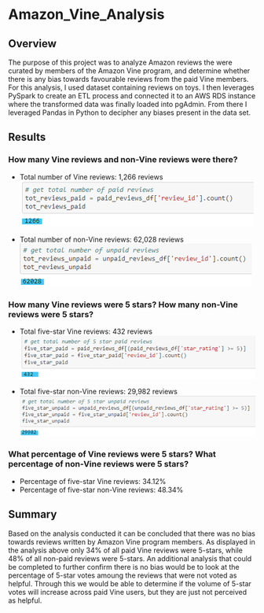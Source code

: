 # Amazon_Vine_Analysis

## Overview
The purpose of this project was to analyze Amazon reviews the were curated by members of the Amazon Vine program, and determine whether there is any bias towards favourable reviews from the paid Vine members. For this analysis, I used dataset containing reviews on toys. I then leverages PySpark to create an ETL process and connected it to an AWS RDS instance where the transformed data was finally loaded into pgAdmin. From there I leveraged Pandas in Python to decipher any biases present in the data set. 

## Results
### How many Vine reviews and non-Vine reviews were there?
- Total number of Vine reviews: 1,266 reviews
![tot_paid_reviews.png](https://github.com/vanessamignelli/Amazon_Vine_Analysis/blob/main/resources/tot_paid_reviews.png)

- Total number of non-Vine reviews: 62,028 reviews
![tot_unpaid_reviews.png](https://github.com/vanessamignelli/Amazon_Vine_Analysis/blob/main/resources/tot_unpaid_reviews.png)

### How many Vine reviews were 5 stars? How many non-Vine reviews were 5 stars?
- Total five-star Vine reviews: 432 reviews
![tot_paid_5star.png](https://github.com/vanessamignelli/Amazon_Vine_Analysis/blob/main/resources/tot_paid_5star.png)

- Total five-star non-Vine reviews: 29,982 reviews
![tot_unpaid_5star.png](https://github.com/vanessamignelli/Amazon_Vine_Analysis/blob/main/resources/tot_unpaid_5star.png)

### What percentage of Vine reviews were 5 stars? What percentage of non-Vine reviews were 5 stars?
- Percentage of five-star Vine reviews: 34.12%
- Percentage of five-star non-Vine reviews: 48.34%

## Summary
Based on the analysis conducted it can be concluded that there was no bias towards reviews written by Amazon Vine program members. As displayed in the analysis above only 34% of all paid Vine reviews were 5-stars, while 48% of all non-paid reviews were 5-stars. An additional analysis that could be completed to further confirm there is no bias would be to look at the percentage of 5-star votes amoung the reviews that were not voted as helpful. Through this we would be able to determine if the volume of 5-star votes will increase across paid Vine users, but they are just not perceived as helpful.

